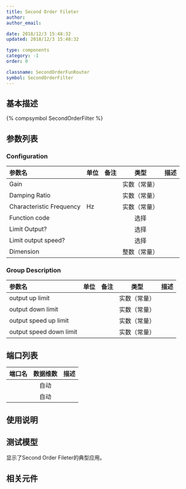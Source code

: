 ```yaml
---
title: Second Order Fileter
author: 
author_email:

date: 2018/12/3 15:48:32
updated: 2018/12/3 15:48:32

type: components
category: -1
order: 0

classname: SecondOrderFunRouter
symbol: SecondOrderFilter
---
```

## 基本描述
{% compsymbol SecondOrderFilter %}

## 参数列表
### Configuration
| 参数名 | 单位 | 备注 | 类型 | 描述 |
| :--- | :--- | :--- | :--: | :--- |
| Gain |  |  | 实数（常量） |  |
| Damping Ratio |  |  | 实数（常量） |  |
| Characteristic Frequency | Hz |  | 实数（常量） |  |
| Function code |  |  | 选择 |  |
| Limit Output? |  |  | 选择 |  |
| Limit output speed? |  |  | 选择 |  |
| Dimension |  |  | 整数（常量） |  |

### Group Description
| 参数名 | 单位 | 备注 | 类型 | 描述 |
| :--- | :--- | :--- | :--: | :--- |
| output up limit |  |  | 实数（常量） |  |
| output down limit |  |  | 实数（常量） |  |
| output speed up limit |  |  | 实数（常量） |  |
| output speed down limit |  |  | 实数（常量） |  |


## 端口列表

| 端口名 | 数据维数 | 描述 |
| :--- | :--:  | :--- |
|  | 自动 | |                   
|  | 自动 | |                   

## 使用说明


## 测试模型
[<test name>](<test link>)显示了Second Order Fileter的典型应用。

## 相关元件


